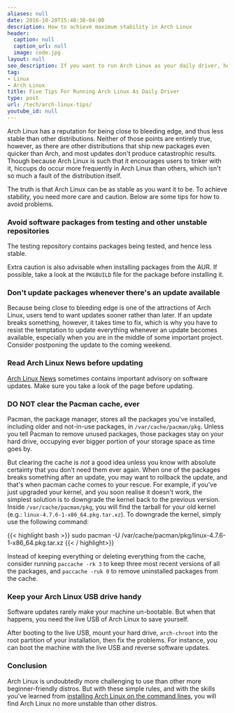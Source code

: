 ```yaml
---
aliases: null
date: 2016-10-20T15:48:38-04:00
description: How to achieve maximum stability in Arch Linux
header:
  caption: null
  caption_url: null
  image: code.jpg
layout: null
seo_description: If you want to run Arch Linux as your daily driver, here are some recommendations on achieving maximum stability and avoiding problems
tag:
- Linux
- Arch Linux
title: Five Tips For Running Arch Linux As Daily Driver
type: post
url: /tech/arch-linux-tips/
youtube_id: null
---
```


Arch Linux has a reputation for being close to bleeding edge, and thus less stable than other distributions. Neither of those points are entirely true, however, as there are other distributions that ship new packages even quicker than Arch, and most updates don't produce catastrophic results. Though because Arch Linux is such that it encourages users to tinker with it, hiccups do occur more frequently in Arch Linux than others, which isn't so much a fault of the distribution itself.

The truth is that Arch Linux can be as stable as you want it to be. To achieve stability, you need more care and caution. Below are some tips for how to avoid problems.

### Avoid software packages from testing and other unstable repositories

The testing repository contains packages being tested, and hence less stable.

Extra caution is also advisable when installing packages from the AUR. If possible, take a look at the ```PKGBUILD``` file for the package before installing it.

### Don't update packages whenever there's an update available

Because being close to bleeding edge is one of the attractions of Arch Linux, users tend to want updates sooner rather than later. If an update breaks something, however, it takes time to fix, which is why you have to resist the temptation to update everything whenever an update becomes available, especially when you are in the middle of some important project. Consider postponing the update to the coming weekend.

### Read Arch Linux News before updating

[Arch Linux News](https://www.archlinux.org/news/) sometimes contains important advisory on software updates. Make sure you take a look of the page before updating.

### DO NOT clear the Pacman cache, ever

Pacman, the package manager, stores all the packages you've installed, including older and not-in-use packages, in ```/var/cache/pacman/pkg```. Unless you tell Pacman to remove unused packages, those packages stay on your hard drive, occupying ever bigger portion of your storage space as time goes by.

But clearing the cache is *not* a good idea unless you know with absolute certainty that you don't need them ever again. When one of the packages breaks something after an update, you may want to rollback the update, and that's when pacman cache comes to your rescue. For example, if you've just upgraded your kernel, and you soon realise it doesn't work, the simplest solution is to downgrade the kernel back to the previous version. Inside ```/var/cache/pacman/pkg```, you will find the tarball for your old kernel (e.g.: ```linux-4.7.6-1-x86_64.pkg.tar.xz```). To downgrade the kernel, simply use the following command:

{{< highlight bash >}}
sudo pacman -U /var/cache/pacman/pkg/linux-4.7.6-1-x86_64.pkg.tar.xz
{{< / highlight>}}

Instead of keeping everything or deleting everything from the cache, consider running ```paccache -rk 3``` to keep three most recent versions of all the packages, and ```paccache -ruk 0``` to remove uninstalled packages from the cache.

### Keep your Arch Linux USB drive handy

Software updates rarely make your machine un-bootable. But when that happens, you need the live USB of Arch Linux to save yourself.

After booting to the live USB, mount your hard drive, ```arch-chroot``` into the root partition of your installation, then fix the problems. For instance, you can boot the machine with the live USB and reverse software updates.

### Conclusion

Arch Linux is undoubtedly more challenging to use than other more beginner-friendly distros. But with these simple rules, and with the skills you've learned from [installing Arch Linux on the command lines](/tech/arch-linux-installation-guide/), you will find Arch Linux no more unstable than other distros.
